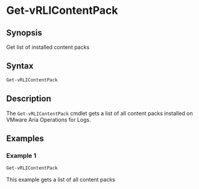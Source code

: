 # Get-vRLIContentPack

## Synopsis

Get list of installed content packs

## Syntax

```powershell
Get-vRLIContentPack
```

## Description

The `Get-vRLIContentPack` cmdlet gets a list of all content packs installed on VMware Aria Operations for Logs.

## Examples

### Example 1

```powershell
Get-vRLIContentPack
```

This example gets a list of all content packs
